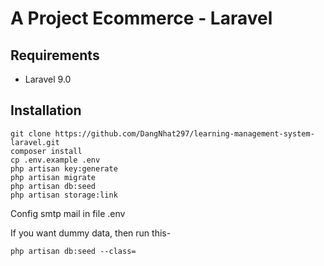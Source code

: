 # A Project Ecommerce - Laravel

## Requirements

- Laravel 9.0


## Installation

```
git clone https://github.com/DangNhat297/learning-management-system-laravel.git
composer install
cp .env.example .env
php artisan key:generate
php artisan migrate
php artisan db:seed
php artisan storage:link
```

Config smtp mail in file .env

If you want dummy data, then run this-

```
php artisan db:seed --class=
```
